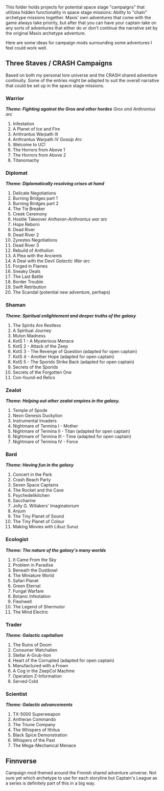 This folder holds projects for potential space stage "campaigns" that utilizea hidden functionality in space stage missions: Ability to "chain" archetype missions together. Maxis' own adventures that come with the game always take priority, but after that you can have your captain take on any sorts of adventures that either do or don't continue the narrative set by the original Maxis archetype adventure.

Here are some ideas for campaign mods surrounding some adventures I feel could work well.

## Three Staves / CRASH Campaigns
Based on both my personal lore universe and the CRASH shared adventure continuity. Some of the entries might be adapted to suit the overall narrative that could be set up in the space stage missions.
### Warrior
***Theme: Fighting against the Grox and other hordes***
*Grox and Anthrantus arc*
1. Infestation
2. A Planet of Ice and Fire
3. Anthrantus Warpath III
4. Anthrantus Warpath IV
*Gossip Arc*
5. Welcome to UC!
6. The Horrors from Above 1
7. The Horrors from Above 2
8. Titanomachy

### Diplomat
***Theme: Diplomatically resolving crises at hand***
1. Delicate Negotiations
2. Burning Bridges part 1
3. Burning Bridges part 2
4. The Tie Breaker
5. Creek Ceremony
6. Hostile Takeover
*Antheran-Anthrantus war arc*
7. Hope Reborn
8. Dead River
9. Dead River 2
10. Zyrestes Negotiations
11. Dead River 3
12. Rebuild of Antholion
13. A Plea with the Ancients
14. A Deal with the Devil
*Galactic War arc*
15. Forged in Flames
16. Sneaky Deals
17. The Last Battle
18. Border Trouble
19. Swift Retribution
20. The Scandal (potential new adventure, perhaps)

### Shaman
***Theme: Spiritual enlightement and deeper truths of the galaxy***
1. The Spirits Are Restless
2. A Spiritual Journey
3. Muton Madness
4. KotS 1 - A Mysterious Menace
5. KotS 2 - Attack of the Zeep
6. KotS 3 - The Revenge of Question (adapted for open captain)
7. KotS 4 - Another Hope (adapted for open captain)
8. KotS 5 - The Sporids Strike Back (adapted for open captain)
9. Secrets of the Sporids
10. Secrets of the Forgotten One
11. Con-found-ed Relics

### Zealot
***Theme: Helping out other zealot empires in the galaxy.***
1. Temple of Spode
2. Neon Genesis Duckylion
3. Instrumental Invaders
4. Nightmare of Termina I - Mother
5. Nightmare of Termina II - Titan (adapted for open captain)
6. Nightmare of Termina III - Time (adapted for open captain)
7. Nightmare of Termina IV - Force

### Bard
***Theme: Having fun in the galaxy***
1. Concert in the Park
2. Crash Beach Party
3. Seven Space Captains
4. The Rocket and the Cave
5. Psychedelikitchen
6. Saccharine
7. Jolly G. Willakers' Imaginatorium
8. Anjum
9. The Tiny Planet of Sound
10. The Tiny Planet of Colour
11. Making Movies with Libuz Suruz

### Ecologist
***Theme: The nature of the galaxy's many worlds***
1. It Came From the Sky
2. Problem in Paradise
3. Beneath the Dustbowl
4. The Miniature World
5. Safari Planet
6. Green Eternal
7. Fungal Warfare
8. Botanic Infestation
9. Fleshwell
10. The Legend of Shermutor
11. The Mind Electric

### Trader
***Theme: Galactic capitalism***
1. The Ruins of Doom
2. Consumer Watchalien
3. Stellar A-Grub-tion
4. Heart of the Corrupted (adapted for open captain)
5. Manufactured with a Frown
6. A Cog in the ZeepCol Machine
7. Operation Z-Information
8. Served Cold

### Scientist
***Theme: Galactic advancements***
1. TX-5000 Superweapon
2. Antheran Commando
3. The Triune Company
4. The Whispers of Ithitus
5. Black Spice Demonstration
6. Whispers of the Past
7. The Mega-Mechanical Menace

## Finnverse
Campaign mod themed around the Finnish shared adventure universe. Not sure yet which archetype to use for each storyline but Captain's League as a series is definitely part of this in a big way.
